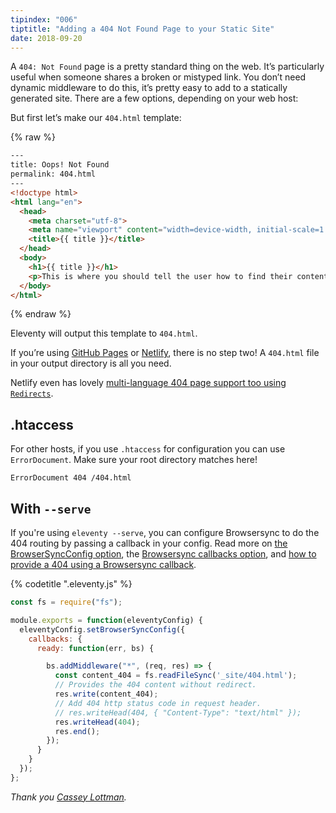 ```yaml
---
tipindex: "006"
tiptitle: "Adding a 404 Not Found Page to your Static Site"
date: 2018-09-20
---
```

A `404: Not Found` page is a pretty standard thing on the web. It’s particularly useful when someone shares a broken or mistyped link. You don’t need dynamic middleware to do this, it’s pretty easy to add to a statically generated site. There are a few options, depending on your web host:

But first let’s make our `404.html` template:

{% raw %}
```html
---
title: Oops! Not Found
permalink: 404.html
---
<!doctype html>
<html lang="en">
  <head>
    <meta charset="utf-8">
    <meta name="viewport" content="width=device-width, initial-scale=1.0">
    <title>{{ title }}</title>
  </head>
  <body>
    <h1>{{ title }}</h1>
    <p>This is where you should tell the user how to find their content. Maybe on the <a href="{{ "/" | url }}">home page?</a></p>
  </body>
</html>
```
{% endraw %}

Eleventy will output this template to `404.html`.

If you’re using [GitHub Pages](https://help.github.com/en/github/working-with-github-pages/creating-a-custom-404-page-for-your-github-pages-site) or [Netlify](https://docs.netlify.com/routing/redirects/redirect-options/#custom-404-page-handling), there is no step two! A `404.html` file in your output directory is all you need.

Netlify even has lovely [multi-language 404 page support too using `Redirects`](https://docs.netlify.com/routing/redirects/redirect-options/#custom-404-page-handling).

## .htaccess

For other hosts, if you use `.htaccess` for configuration you can use `ErrorDocument`. Make sure your root directory matches here!

```
ErrorDocument 404 /404.html
```

## With `--serve`

If you're using `eleventy --serve`, you can configure Browsersync to do the 404 routing by passing a callback in your config. Read more on [the BrowserSyncConfig option](/docs/config/#override-browsersync-server-options), the [Browsersync callbacks option](https://browsersync.io/docs/options#option-callbacks), and [how to provide a 404 using a Browsersync callback](https://github.com/browsersync/browser-sync/issues/1398). 

{% codetitle ".eleventy.js" %}

```js
const fs = require("fs");

module.exports = function(eleventyConfig) {
  eleventyConfig.setBrowserSyncConfig({
    callbacks: {
      ready: function(err, bs) {

        bs.addMiddleware("*", (req, res) => {
          const content_404 = fs.readFileSync('_site/404.html');
          // Provides the 404 content without redirect.
          res.write(content_404);
          // Add 404 http status code in request header.
          // res.writeHead(404, { "Content-Type": "text/html" });
          res.writeHead(404);
          res.end();
        });
      }
    }
  });
};
```

_Thank you [Cassey Lottman](https://github.com/clottman)._

